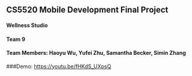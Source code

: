 ## CS5520 Mobile Development Final Project
#### Wellness Studio
#### Team 9
#### Team Members: Haoyu Wu, Yufei Zhu, Samantha Becker, Simin Zhang

###Demo: https://youtu.be/fHKdS_UXpsQ
